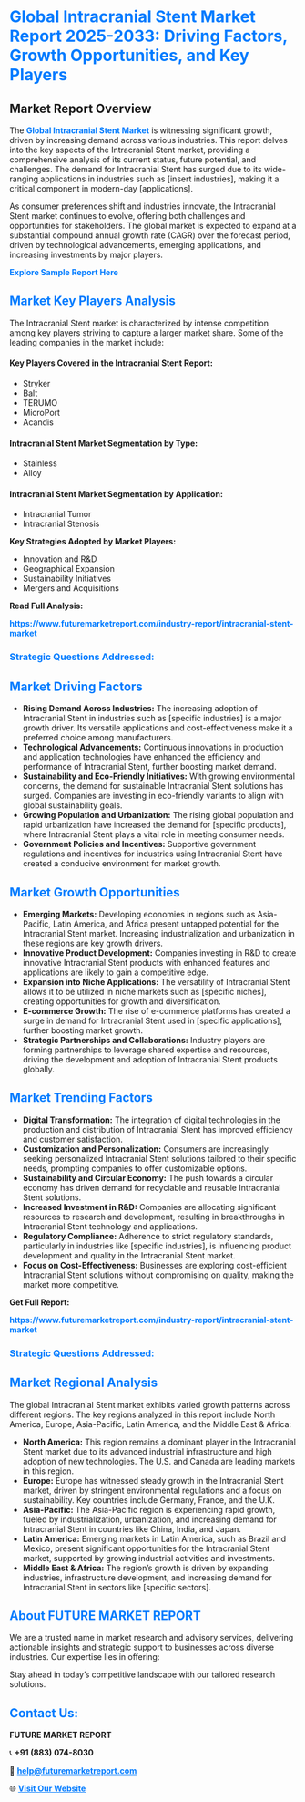 <h1 style="color: #007BFF;">Global Intracranial Stent Market Report 2025-2033: Driving Factors, Growth Opportunities, and Key Players</h1>

<section id="overview">
<h2>Market Report Overview</h2>
<p>The <a href="https://www.futuremarketreport.com/industry-report/intracranial-stent-market" style="color: #007BFF; text-decoration: none;"><strong>Global Intracranial Stent Market</strong></a> is witnessing significant growth, driven by increasing demand across various industries. This report delves into the key aspects of the Intracranial Stent market, providing a comprehensive analysis of its current status, future potential, and challenges. The demand for Intracranial Stent has surged due to its wide-ranging applications in industries such as [insert industries], making it a critical component in modern-day [applications].</p>
<p>As consumer preferences shift and industries innovate, the Intracranial Stent market continues to evolve, offering both challenges and opportunities for stakeholders. The global market is expected to expand at a substantial compound annual growth rate (CAGR) over the forecast period, driven by technological advancements, emerging applications, and increasing investments by major players.</p>
</section>

<section id="overview">
<p><a href="https://www.futuremarketreport.com/request-sample/reportId=55609" style="color: #007BFF; text-decoration: none;"><strong>Explore Sample Report Here</strong></a></p>
</section>

<section id="key-players">
<h2 style="color: #007BFF;">Market Key Players Analysis</h2>
<p>The Intracranial Stent market is characterized by intense competition among key players striving to capture a larger market share. Some of the leading companies in the market include:</p>
<h4>Key Players Covered in the Intracranial Stent Report:</h4>
<ul><li>Stryker</li><li>Balt</li><li>TERUMO</li><li>MicroPort</li><li>Acandis</li></ul>
<h4>Intracranial Stent Market Segmentation by Type:</h4>
<ul><li>Stainless</li><li>Alloy</li></ul>

<h4>Intracranial Stent Market Segmentation by Application:</h4>
<ul><li>Intracranial Tumor</li><li>Intracranial Stenosis</li></ul>
<p><strong>Key Strategies Adopted by Market Players:</strong></p>
<ul>
<li>Innovation and R&D</li>
<li>Geographical Expansion</li>
<li>Sustainability Initiatives</li>
<li>Mergers and Acquisitions</li>
</ul>
</section>

<section>
<p><strong>Read Full Analysis: </strong></p><a href="https://www.futuremarketreport.com/industry-report/intracranial-stent-market" style="color: #007BFF; text-decoration: none;"><strong>https://www.futuremarketreport.com/industry-report/intracranial-stent-market</strong></a>
<h3 style="color: #007BFF;">Strategic Questions Addressed:</h3>
</section>

<section id="driving-factors">
<h2 style="color: #007BFF;">Market Driving Factors</h2>
<ul>
<li><strong>Rising Demand Across Industries:</strong> The increasing adoption of Intracranial Stent in industries such as [specific industries] is a major growth driver. Its versatile applications and cost-effectiveness make it a preferred choice among manufacturers.</li>
<li><strong>Technological Advancements:</strong> Continuous innovations in production and application technologies have enhanced the efficiency and performance of Intracranial Stent, further boosting market demand.</li>
<li><strong>Sustainability and Eco-Friendly Initiatives:</strong> With growing environmental concerns, the demand for sustainable Intracranial Stent solutions has surged. Companies are investing in eco-friendly variants to align with global sustainability goals.</li>
<li><strong>Growing Population and Urbanization:</strong> The rising global population and rapid urbanization have increased the demand for [specific products], where Intracranial Stent plays a vital role in meeting consumer needs.</li>
<li><strong>Government Policies and Incentives:</strong> Supportive government regulations and incentives for industries using Intracranial Stent have created a conducive environment for market growth.</li>
</ul>
</section>

<section id="growth-opportunities">
<h2 style="color: #007BFF;">Market Growth Opportunities</h2>
<ul>
<li><strong>Emerging Markets:</strong> Developing economies in regions such as Asia-Pacific, Latin America, and Africa present untapped potential for the Intracranial Stent market. Increasing industrialization and urbanization in these regions are key growth drivers.</li>
<li><strong>Innovative Product Development:</strong> Companies investing in R&D to create innovative Intracranial Stent products with enhanced features and applications are likely to gain a competitive edge.</li>
<li><strong>Expansion into Niche Applications:</strong> The versatility of Intracranial Stent allows it to be utilized in niche markets such as [specific niches], creating opportunities for growth and diversification.</li>
<li><strong>E-commerce Growth:</strong> The rise of e-commerce platforms has created a surge in demand for Intracranial Stent used in [specific applications], further boosting market growth.</li>
<li><strong>Strategic Partnerships and Collaborations:</strong> Industry players are forming partnerships to leverage shared expertise and resources, driving the development and adoption of Intracranial Stent products globally.</li>
</ul>
</section>

<section id="trending-factors">
<h2 style="color: #007BFF;">Market Trending Factors</h2>
<ul>
<li><strong>Digital Transformation:</strong> The integration of digital technologies in the production and distribution of Intracranial Stent has improved efficiency and customer satisfaction.</li>
<li><strong>Customization and Personalization:</strong> Consumers are increasingly seeking personalized Intracranial Stent solutions tailored to their specific needs, prompting companies to offer customizable options.</li>
<li><strong>Sustainability and Circular Economy:</strong> The push towards a circular economy has driven demand for recyclable and reusable Intracranial Stent solutions.</li>
<li><strong>Increased Investment in R&D:</strong> Companies are allocating significant resources to research and development, resulting in breakthroughs in Intracranial Stent technology and applications.</li>
<li><strong>Regulatory Compliance:</strong> Adherence to strict regulatory standards, particularly in industries like [specific industries], is influencing product development and quality in the Intracranial Stent market.</li>
<li><strong>Focus on Cost-Effectiveness:</strong> Businesses are exploring cost-efficient Intracranial Stent solutions without compromising on quality, making the market more competitive.</li>
</ul>
</section>

<section>
<p><strong>Get Full Report: </strong></p><a href="https://www.futuremarketreport.com/industry-report/intracranial-stent-market" style="color: #007BFF; text-decoration: none;"><strong>https://www.futuremarketreport.com/industry-report/intracranial-stent-market</strong></a>
<h3 style="color: #007BFF;">Strategic Questions Addressed:</h3>
</section>


<section id="regional-analysis">
<h2 style="color: #007BFF;">Market Regional Analysis</h2>
<p>The global Intracranial Stent market exhibits varied growth patterns across different regions. The key regions analyzed in this report include North America, Europe, Asia-Pacific, Latin America, and the Middle East & Africa:</p>
<ul>
<li><strong>North America:</strong> This region remains a dominant player in the Intracranial Stent market due to its advanced industrial infrastructure and high adoption of new technologies. The U.S. and Canada are leading markets in this region.</li>
<li><strong>Europe:</strong> Europe has witnessed steady growth in the Intracranial Stent market, driven by stringent environmental regulations and a focus on sustainability. Key countries include Germany, France, and the U.K.</li>
<li><strong>Asia-Pacific:</strong> The Asia-Pacific region is experiencing rapid growth, fueled by industrialization, urbanization, and increasing demand for Intracranial Stent in countries like China, India, and Japan.</li>
<li><strong>Latin America:</strong> Emerging markets in Latin America, such as Brazil and Mexico, present significant opportunities for the Intracranial Stent market, supported by growing industrial activities and investments.</li>
<li><strong>Middle East & Africa:</strong> The region’s growth is driven by expanding industries, infrastructure development, and increasing demand for Intracranial Stent in sectors like [specific sectors].</li>
</ul>
</section>

<footer>
<h2 style="color: #007BFF;">About FUTURE MARKET REPORT</h2>
<p>We are a trusted name in market research and advisory services, delivering actionable insights and strategic support to businesses across diverse industries. Our expertise lies in offering:</p>

<p>Stay ahead in today’s competitive landscape with our tailored research solutions.</p>

<h2 style="color: #007BFF;">Contact Us:</h2>
<p><strong>FUTURE MARKET REPORT</strong></p>
<p>📞 <strong>+91 (883) 074-8030</strong></p>
<p>📧 <strong><a href="mailto:help@futuremarketreport.com" style="color: #007BFF;">help@futuremarketreport.com</a></strong></p>
<p>🌐 <strong><a href="https://www.futuremarketreport.com/" style="color: #007BFF;">Visit Our Website</a></strong></p>
</footer>